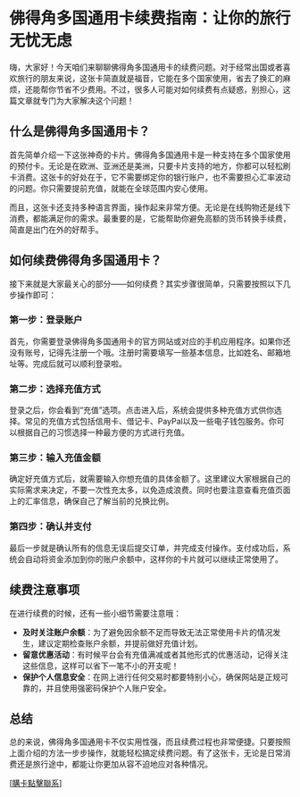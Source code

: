 # 佛得角多国通用卡续费指南：让你的旅行无忧无虑

嗨，大家好！今天咱们来聊聊佛得角多国通用卡的续费问题。对于经常出国或者喜欢旅行的朋友来说，这张卡简直就是福音，它能在多个国家使用，省去了换汇的麻烦，还能帮你节省不少费用。不过，很多人可能对如何续费有点疑惑，别担心，这篇文章就专门为大家解决这个问题！

## 什么是佛得角多国通用卡？

首先简单介绍一下这张神奇的卡片。佛得角多国通用卡是一种支持在多个国家使用的预付卡。无论是在欧洲、亚洲还是美洲，只要卡片支持的地方，你都可以轻松刷卡消费。这张卡的好处在于，它不需要绑定你的银行账户，也不需要担心汇率波动的问题。你只需要提前充值，就能在全球范围内安心使用。

而且，这张卡还支持多种语言界面，操作起来非常方便。无论是在线购物还是线下消费，都能满足你的需求。最重要的是，它能帮助你避免高额的货币转换手续费，简直是出门在外的好帮手。

## 如何续费佛得角多国通用卡？

接下来就是大家最关心的部分——如何续费？其实步骤很简单，只需要按照以下几步操作即可：

### 第一步：登录账户

首先，你需要登录佛得角多国通用卡的官方网站或对应的手机应用程序。如果你还没有账号，记得先注册一个哦。注册时需要填写一些基本信息，比如姓名、邮箱地址等。完成后就可以顺利登录啦。

### 第二步：选择充值方式

登录之后，你会看到“充值”选项。点击进入后，系统会提供多种充值方式供你选择。常见的充值方式包括信用卡、借记卡、PayPal以及一些电子钱包服务。你可以根据自己的习惯选择一种最方便的方式进行充值。

### 第三步：输入充值金额

确定好充值方式后，就需要输入你想充值的具体金额了。这里建议大家根据自己的实际需求来决定，不要一次性充太多，以免造成浪费。同时也要注意查看充值页面上的汇率信息，确保自己了解当前的兑换比例。

### 第四步：确认并支付

最后一步就是确认所有的信息无误后提交订单，并完成支付操作。支付成功后，系统会自动将资金添加到你的账户余额中，这样你的卡片就可以继续正常使用了。

## 续费注意事项

在进行续费的时候，还有一些小细节需要注意哦：

- **及时关注账户余额**：为了避免因余额不足而导致无法正常使用卡片的情况发生，建议定期检查账户余额，并提前做好充值计划。
- **留意优惠活动**：有时候平台会有充值满减或者其他形式的优惠活动，记得关注这些信息，这样可以省下一笔不小的开支呢！
- **保护个人信息安全**：在网上进行任何交易时都要特别小心，确保网站是正规可靠的，并且使用强密码保护个人账户安全。

## 总结

总的来说，佛得角多国通用卡不仅实用性强，而且续费过程也非常便捷。只要按照上面介绍的方法一步步操作，就能轻松搞定续费问题。有了这张卡，无论是日常消费还是旅行途中，都能让你更加从容不迫地应对各种情况。

[[購卡點擊聯系](https://t.me/s/esim1088)]